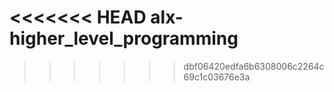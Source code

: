 <<<<<<< HEAD
alx-higher_level_programming
=======

>>>>>>> dbf06420edfa6b6308006c2264c69c1c03676e3a

